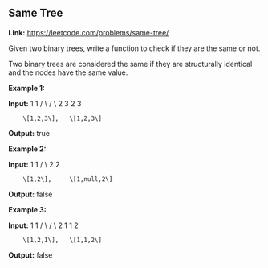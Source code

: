 ## Same Tree

**Link:** https://leetcode.com/problems/same-tree/	

Given two binary trees, write a function to check if they are the same or not.

Two binary trees are considered the same if they are structurally identical and the nodes have the same value.

**Example 1:**

**Input:**     1         1
          / \\       / \\
         2   3     2   3

        \[1,2,3\],   \[1,2,3\]

**Output:** true

**Example 2:**

**Input:**     1         1
          /           \\
         2             2

        \[1,2\],     \[1,null,2\]

**Output:** false

**Example 3:**

**Input:**     1         1
          / \\       / \\
         2   1     1   2

        \[1,2,1\],   \[1,1,2\]

**Output:** false